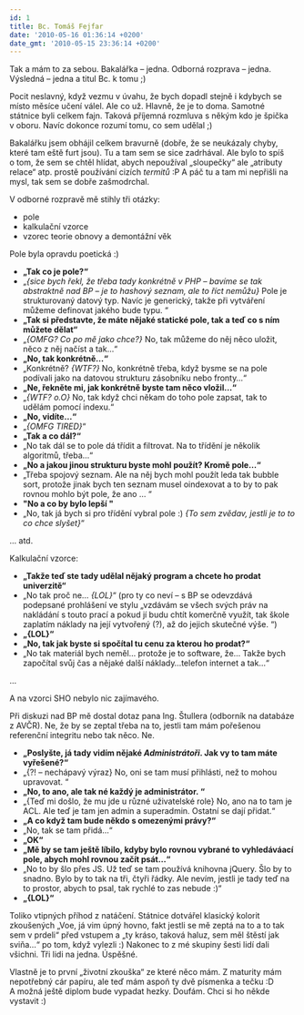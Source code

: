 ```yaml
---
id: 1
title: Bc. Tomáš Fejfar
date: '2010-05-16 01:36:14 +0200'
date_gmt: '2010-05-15 23:36:14 +0200'
---
```

<p>Tak a mám to za sebou. Bakalářka – jedna. Odborná rozprava – jedna. Výsledná – jedna a titul Bc. k tomu ;)</p>
<p>Pocit neslavný, když vezmu v úvahu, že bych dopadl stejně i kdybych se místo měsíce učení válel. Ale co už. Hlavně, že je to doma. Samotné státnice byli celkem fajn. Taková příjemná rozmluva s někým kdo je špička v oboru. Navíc dokonce rozumí tomu, co sem udělal ;)</p>
<p>Bakalářku jsem obhájil celkem bravurně (dobře, že se neukázaly chyby, které tam eště furt jsou). Tu a tam sem se sice zadrhával. Ale bylo to spíš o tom, že sem se chtěl hlídat, abych nepoužíval „sloupečky“ ale „atributy relace“ atp. prostě používání cizích <em>termitů</em> :P A páč tu a tam mi nepřišli na mysl, tak sem se dobře zašmodrchal.</p>
<p>V odborné rozpravě mě stihly tři otázky:</p>
<ul>
<li>pole</li>
<li>kalkulační vzorce</li>
<li>vzorec teorie obnovy a demontážní věk</li>
</ul>
<p>Pole byla opravdu poetická :)</p>
<ul>
<li><strong>„Tak co je pole?“</strong></li>
<li>„<em>{sice bych řekl, že třeba tady konkrétně v PHP – bavíme se 	tak abstraktně nad BP – je to hashový seznam, ale to říct nemůžu}</em> Pole je strukturovaný datový typ. Navíc je generický, takže při 	vytváření můžeme definovat jakého bude typu. “</li>
<li><strong>„Tak si představte, že máte nějaké statické pole, tak a teď 	co s ním můžete dělat“</strong></li>
<li>„<em>{OMFG? Co po mě jako chce?}</em> No, tak můžeme do něj něco 	uložit, něco z něj načíst a tak…“</li>
<li><strong>„No, tak konkrétně…“</strong></li>
<li>„Konkrétně? <em>{WTF?}</em> No, konkrétně třeba, když bysme se na 	pole podívali jako na datovou strukturu zásobníku nebo fronty…“</li>
<li><strong>„Ne, řekněte mi, jak konkrétně byste tam něco 	vložil…“</strong></li>
<li>„<em>{WTF? o.O}</em> No, tak když chci někam do toho pole zapsat, tak to 	udělám pomocí indexu.“</li>
<li><strong>„No, vidíte…“</strong></li>
<li>„<em>{OMFG <em>TIRED</em>}</em>“</li>
<li><strong>„Tak a co dál?“</strong></li>
<li>„No tak dál se to pole dá třídit a filtrovat. Na to třídění je 	několik algoritmů, třeba…“</li>
<li><strong>„No a jakou jinou strukturu byste mohl použít? 	Kromě pole…“</strong></li>
<li>„Třeba spojový seznam. Ale na něj bych mohl použít leda tak bubble 	sort, protože jinak bych ten seznam musel oindexovat a to by to pak rovnou 	mohlo být pole, že ano … “</li>
<li><strong>"No a co by bylo lepší "</strong></li>
<li>„No, tak já bych si pro třídění vybral pole :) <em>{To sem zvědav, 	jestli je to to co chce slyšet}</em>“</li>
</ul>
<p>… atd.</p>
<p>Kalkulační vzorce:</p>
<ul>
<li><strong>„Takže teď ste tady udělal nějaký program a chcete ho prodat 	univerzitě“</strong></li>
<li>„No tak proč ne… <em>{LOL}</em>“ (pro ty co neví – s BP se 	odevzdává podepsané prohlášení ve stylu „vzdávám se všech svých 	práv na nakládání s touto prací a pokud jí budu chtít komerčně 	využít, tak škole zaplatím náklady na její vytvořený (?), až do jejich 	skutečné výše. “)</li>
<li><strong>„{LOL}“</strong></li>
<li><strong>„No, tak jak byste si spočítal tu cenu za kterou ho 	prodat?“</strong></li>
<li>„No tak materiál bych neměl… protože je to software, že… Takže 	bych započítal svůj čas a nějaké další náklady…telefon internet 	a tak…“</li>
</ul>
<p>…</p>
<p>A na vzorci SHO nebylo nic zajímavého.</p>
<p>Při diskuzi nad BP mě dostal dotaz pana Ing. Štullera (odborník na databáze z AVČR). Ne, že by se zeptal třeba na to, jestli tam mám pořešenou referenční integritu nebo tak něco. Ne.</p>
<ul>
<li><strong>„Poslyšte, já tady vidím nějaké <em>Administrátoři</em>. 	Jak vy to tam máte vyřešené?“</strong></li>
<li>„{?! – nechápavý výraz} No, oni se tam musí přihlásti, než to 	mohou upravovat. “</li>
<li><strong>„No, to ano, ale tak né každý je 	administrátor. “</strong></li>
<li>„{Teď mi došlo, že mu jde u různé uživatelské role} No, ano na to 	tam je ACL. Ale teď je tam jen admin a superadmin. Ostatní se dají 	přidat.“</li>
<li><strong>„A co když tam bude někdo s omezenými 	právy?“</strong></li>
<li>„No, tak se tam přidá…“</li>
<li><strong>„OK“</strong></li>
<li><strong>„Mě by se tam ještě líbilo, kdyby bylo rovnou vybrané to 	vyhledáváací pole, abych mohl rovnou začít psát…“</strong></li>
<li>„No to by šlo přes JS. Už teď se tam používá knihovna jQuery. Šlo 	by to snadno. Bylo by to tak na tři, čtyři řádky. Ale nevím, jestli je 	tady teď na to prostor, abych to psal, tak rychlé to zas nebude :)“</li>
<li><strong>„{LOL}“</strong></li>
</ul>
<p>Toliko vtipných příhod z natáčení. Státnice dotvářel klasický kolorit zkoušených „Voe, já vim úpný hovno, fakt jestli se mě zeptá na to a to tak sem v prdeli“ před vstupem a „ty kráso, taková haluz, sem měl štěstí jak sviňa…“ po tom, když vylezli :) Nakonec to z mé skupiny šesti lidí dali všichni. Tři lidi na jedna. Úspěšné.</p>
<p>Vlastně je to první „životní zkouška“ ze které něco mám. Z maturity mám nepotřebný cár papíru, ale teď mám aspoň ty dvě písmenka a tečku :D A možná ještě diplom bude vypadat hezky. Doufám. Chci si ho někde vystavit :)</p>
